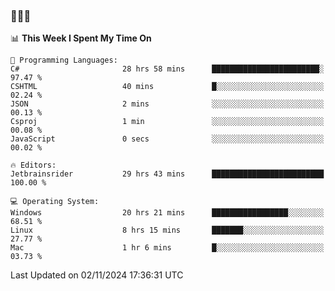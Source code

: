 ### 👋👋👋
<!--START_SECTION:waka-->
📊 **This Week I Spent My Time On** 

```text
💬 Programming Languages: 
C#                       28 hrs 58 mins      ████████████████████████░   97.47 % 
CSHTML                   40 mins             █░░░░░░░░░░░░░░░░░░░░░░░░   02.24 % 
JSON                     2 mins              ░░░░░░░░░░░░░░░░░░░░░░░░░   00.13 % 
Csproj                   1 min               ░░░░░░░░░░░░░░░░░░░░░░░░░   00.08 % 
JavaScript               0 secs              ░░░░░░░░░░░░░░░░░░░░░░░░░   00.02 % 

🔥 Editors: 
Jetbrainsrider           29 hrs 43 mins      █████████████████████████   100.00 % 

💻 Operating System: 
Windows                  20 hrs 21 mins      █████████████████░░░░░░░░   68.51 % 
Linux                    8 hrs 15 mins       ███████░░░░░░░░░░░░░░░░░░   27.77 % 
Mac                      1 hr 6 mins         █░░░░░░░░░░░░░░░░░░░░░░░░   03.73 % 
```


 Last Updated on 02/11/2024 17:36:31 UTC
<!--END_SECTION:waka-->
